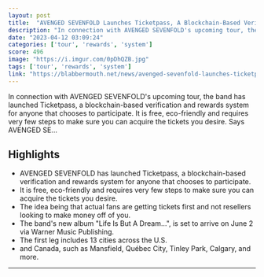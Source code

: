 ```yaml
---
layout: post
title:  "AVENGED SEVENFOLD Launches Ticketpass, A Blockchain-Based Verification And Rewards System"
description: "In connection with AVENGED SEVENFOLD's upcoming tour, the band has launched Ticketpass, a blockchain-based verification and rewards system for anyone that chooses to participate. It is free, eco-friendly and requires very few steps to make sure you can acquire the tickets you desire. Says AVENGED SE..."
date: "2023-04-12 03:09:24"
categories: ['tour', 'rewards', 'system']
score: 496
image: "https://i.imgur.com/0pDhQZB.jpg"
tags: ['tour', 'rewards', 'system']
link: "https://blabbermouth.net/news/avenged-sevenfold-launches-ticketpass-a-blockchain-based-verification-and-rewards-system"
---
```


In connection with AVENGED SEVENFOLD's upcoming tour, the band has launched Ticketpass, a blockchain-based verification and rewards system for anyone that chooses to participate. It is free, eco-friendly and requires very few steps to make sure you can acquire the tickets you desire. Says AVENGED SE...

## Highlights

- AVENGED SEVENFOLD has launched Ticketpass, a blockchain-based verification and rewards system for anyone that chooses to participate.
- It is free, eco-friendly and requires very few steps to make sure you can acquire the tickets you desire.
- The idea being that actual fans are getting tickets first and not resellers looking to make money off of you.
- The band's new album "Life Is But A Dream…", is set to arrive on June 2 via Warner Music Publishing.
- The first leg includes 13 cities across the U.S.
- and Canada, such as Mansfield, Québec City, Tinley Park, Calgary, and more.

---
